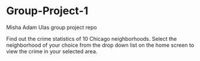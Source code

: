 # Group-Project-1
Misha Adam Ulas group project repo


Find out the crime statistics of 10 Chicago neighborhoods.
Select the neighborhood of your choice from the drop down list on the home screen to view the crime in your selected area. 

